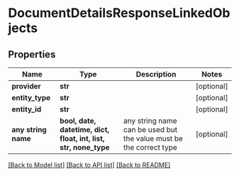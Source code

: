 # DocumentDetailsResponseLinkedObjects


## Properties
Name | Type | Description | Notes
------------ | ------------- | ------------- | -------------
**provider** | **str** |  | [optional] 
**entity_type** | **str** |  | [optional] 
**entity_id** | **str** |  | [optional] 
**any string name** | **bool, date, datetime, dict, float, int, list, str, none_type** | any string name can be used but the value must be the correct type | [optional]

[[Back to Model list]](../README.md#documentation-for-models) [[Back to API list]](../README.md#documentation-for-api-endpoints) [[Back to README]](../README.md)


